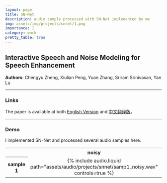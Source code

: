 ```yaml
---
layout: page
title: SN-Net
description: audio sample processed with SN-Net implemented by me
img: assets/img/projects/snnet/1.png
importance: 1
category: work
pretty_table: true
---
```


## Interactive Speech and Noise Modeling for Speech Enhancement

**Authors**: Chengyu Zheng, Xiulian Peng, Yuan Zhang, Sriram Srinivasan, Yan Lu

---

### Links
The paper is available at both [English Version](https://arxiv.org/pdf/2012.09408) and [中文翻译版](https://blog.csdn.net/wjrenxinlei/article/details/122670688)。

---

### Demo
I implemented SN-Net and processed several audio samples here.

<table style="text-align: center;">
    <tr>
        <th> </th>
        <th>noisy</th>
        <th>denoised</th>
    </tr>
    <tr>
        <th rowspan="2">sample 1</th>
        <td>{% include audio.liquid path="assets/audio/projects/snnet/samp1_noisy.wav" controls=true %}</td>
        <td>{% include audio.liquid path="assets/audio/projects/snnet/samp1_denoised.wav" controls=true %}</td>
    </tr>
</table>